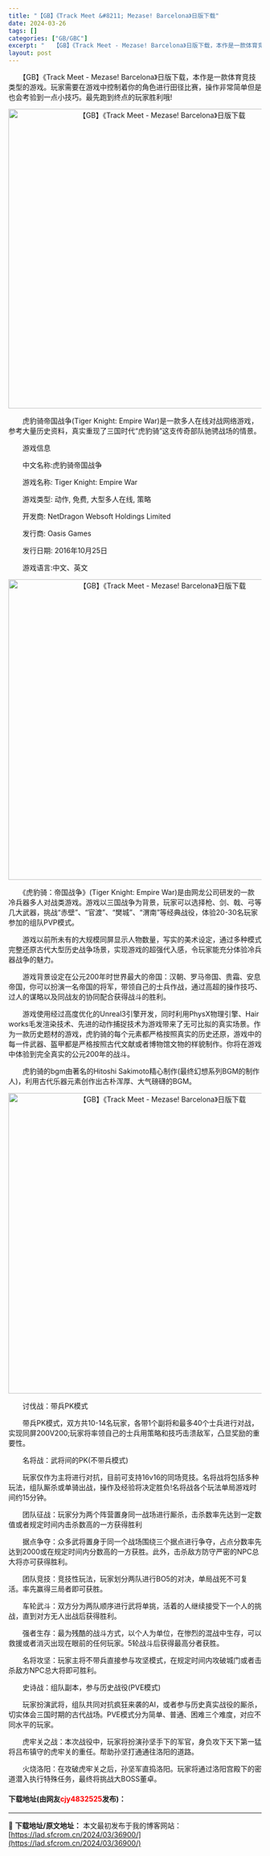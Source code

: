 ```yaml
---
title: "【GB】《Track Meet &#8211; Mezase! Barcelona》日版下载"
date: 2024-03-26
tags: []
categories: ["GB/GBC"]
excerpt: "　　【GB】《Track Meet - Mezase! Barcelona》日版下载，本作是一款体育竞技类型的游戏。玩家需要在游戏中控制着你的角色进行田径比赛，操作非常简单但是也会考验到一点小技巧。最先跑到终点的玩家胜利哦! 　　虎豹骑帝国战争(Tiger Knight: Empire War)是一&hellip;"
layout: post
---
```


 <p>　　【GB】《Track Meet - Mezase! Barcelona》日版下载，本作是一款体育竞技类型的游戏。玩家需要在游戏中控制着你的角色进行田径比赛，操作非常简单但是也会考验到一点小技巧。最先跑到终点的玩家胜利哦!</p> <p align="center"><img align="" border="0" src="https://lad.sfcrom.cn/wp-content/uploads/2024/03/20240326_660285bb4695d.png" width="596" alt="【GB】《Track Meet - Mezase! Barcelona》日版下载" /></p> <p>　　虎豹骑帝国战争(Tiger Knight: Empire War)是一款多人在线对战网络游戏，参考大量历史资料，真实重现了三国时代&ldquo;虎豹骑&rdquo;这支传奇部队驰骋战场的情景。</p> <p>　　游戏信息</p> <p>　　中文名称:虎豹骑帝国战争</p> <p>　　游戏名称: Tiger Knight: Empire War</p> <p>　　游戏类型: 动作, 免费, 大型多人在线, 策略</p> <p>　　开发商: NetDragon Websoft Holdings Limited</p> <p>　　发行商: Oasis Games</p> <p>　　发行日期: 2016年10月25日</p> <p>　　游戏语言:中文、英文</p> <p align="center"><img align="" border="0" src="https://lad.sfcrom.cn/wp-content/uploads/2024/03/20240326_660285bd1c2ca.png" width="598" alt="【GB】《Track Meet - Mezase! Barcelona》日版下载" /></p> <p>　　《虎豹骑：帝国战争》(Tiger Knight: Empire War)是由网龙公司研发的一款冷兵器多人对战类游戏。游戏以三国战争为背景，玩家可以选择枪、剑、戟、弓等几大武器，挑战&ldquo;赤壁&rdquo;、&ldquo;官渡&rdquo;、&ldquo;樊城&rdquo;、&ldquo;渭南&rdquo;等经典战役，体验20-30名玩家参加的组队PVP模式。</p> <p>　　游戏以前所未有的大规模同屏显示人物数量，写实的美术设定，通过多种模式完整还原古代大型历史战争场景，实现游戏的超强代入感，令玩家能充分体验冷兵器战争的魅力。</p> <p>　　游戏背景设定在公元200年时世界最大的帝国：汉朝、罗马帝国、贵霜、安息帝国，你可以扮演一名帝国的将军，带领自己的士兵作战，通过高超的操作技巧、过人的谋略以及同战友的协同配合获得战斗的胜利。</p> <p>　　游戏使用经过高度优化的Unreal3引擎开发，同时利用PhysX物理引擎、Hair works毛发渲染技术、先进的动作捕捉技术为游戏带来了无可比拟的真实场景。作为一款历史题材的游戏，虎豹骑的每个元素都严格按照真实的历史还原，游戏中的每一件武器、盔甲都是严格按照古代文献或者博物馆文物的样貌制作。你将在游戏中体验到完全真实的公元200年的战斗。</p> <p>　　虎豹骑的bgm由著名的Hitoshi Sakimoto精心制作(最终幻想系列BGM的制作人)，利用古代乐器元素创作出古朴浑厚、大气磅礴的BGM。</p> <p align="center"><img align="" border="0" src="https://lad.sfcrom.cn/wp-content/uploads/2024/03/20240326_660285bf099e6.png" width="598" alt="【GB】《Track Meet - Mezase! Barcelona》日版下载" /></p> <p>　　讨伐战：带兵PK模式</p> <p>　　带兵PK模式，双方共10-14名玩家，各带1个副将和最多40个士兵进行对战，实现同屏200V200;玩家将率领自己的士兵用策略和技巧击溃敌军，凸显奖励的重要性。</p> <p>　　名将战：武将间的PK(不带兵模式)</p> <p>　　玩家仅作为主将进行对抗，目前可支持16v16的同场竞技。名将战将包括多种玩法，组队厮杀或单骑出战，操作及经验将决定胜负!名将战各个玩法单局游戏时间约15分钟。</p> <p>　　团队征战：玩家分为两个阵营置身同一战场进行厮杀，击杀数率先达到一定数值或者规定时间内击杀数高的一方获得胜利</p> <p>　　据点争夺：众多武将置身于同一个战场围绕三个据点进行争夺，占点分数率先达到2000或在规定时间内分数高的一方获胜。此外，击杀敌方防守严密的NPC总大将亦可获得胜利。</p> <p>　　团队竞技：竞技性玩法，玩家划分两队进行BO5的对决，单局战死不可复活。率先赢得三局者即可获胜。</p> <p>　　车轮武斗：双方分为两队顺序进行武将单挑，活着的人继续接受下一个人的挑战，直到对方无人出战后获得胜利。</p> <p>　　强者生存：最为残酷的战斗方式，以个人为单位，在惨烈的混战中生存，可以救援或者消灭出现在眼前的任何玩家。5轮战斗后获得最高分者获胜。</p> <p>　　名将攻坚：玩家主将不带兵直接参与攻坚模式，在规定时间内攻破城门或者击杀敌方NPC总大将即可胜利。</p> <p>　　史诗战：组队副本，参与历史战役(PVE模式)</p> <p>　　玩家扮演武将，组队共同对抗疯狂来袭的AI，或者参与历史真实战役的厮杀，切实体会三国时期的古代战场。PVE模式分为简单、普通、困难三个难度，对应不同水平的玩家。</p> <p>　　虎牢关之战：本次战役中，玩家将扮演孙坚手下的军官，身负攻下天下第一猛将吕布镇守的虎牢关的重任。帮助孙坚打通通往洛阳的道路。</p> <p>　　火烧洛阳：在攻破虎牢关之后，孙坚军直捣洛阳。玩家将通过洛阳宫殿下的密道潜入执行特殊任务，最终将挑战大BOSS董卓。</p> <p><h4>下载地址(由网友<font color="red">cjy4832525</font>发布)：</h4></p> 

---
📖 **下载地址/原文地址：** 本文最初发布于我的博客网站：[https://lad.sfcrom.cn/2024/03/36900/](https://lad.sfcrom.cn/2024/03/36900/)
